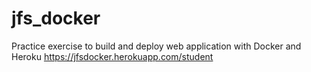# jfs_docker
Practice exercise to build and deploy web application with Docker and Heroku
https://jfsdocker.herokuapp.com/student
